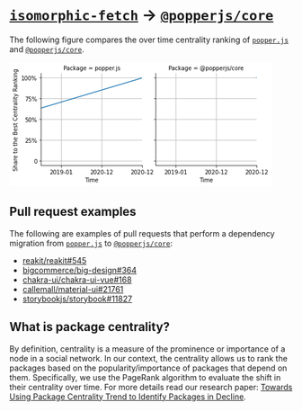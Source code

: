 # [`isomorphic-fetch`](https://www.npmjs.com/package/popper.js) -> [`@popperjs/core`](https://www.npmjs.com/package/@popperjs/core)

The following figure compares the over time centrality ranking of [`popper.js`](https://www.npmjs.com/package/popper.js) and [`@popperjs/core`](https://www.npmjs.com/package/@popperjs/core).

![the centrality of popper.js and @popperjs/core](../figs/popper.js_@popperjs_core.png)

## Pull request examples

The following are examples of pull requests that perform a dependency migration from [`popper.js`](https://www.npmjs.com/package/popper.js) to [`@popperjs/core`](https://www.npmjs.com/package/@popperjs/core):

- [reakit/reakit#545](https://github.com/reakit/reakit/pull/545)
- [bigcommerce/big-design#364](https://github.com/bigcommerce/big-design/pull/364)
- [chakra-ui/chakra-ui-vue#168](https://github.com/chakra-ui/chakra-ui-vue/pull/168)
- [callemall/material-ui#21761](https://github.com/callemall/material-ui/pull/21761)
- [storybookjs/storybook#11827](https://github.com/storybookjs/storybook/pull/11827)

## What is package centrality?

By definition, centrality is a measure of the prominence or importance of a node in a social network.
In our context, the centrality allows us to rank the packages based on the popularity/importance of packages that depend on them.
Specifically, we use the PageRank algorithm to evaluate the shift in their centrality over time.
For more details read our research paper: [Towards Using Package Centrality Trend to Identify Packages in Decline](https://arxiv.org/abs/2107.10168).
